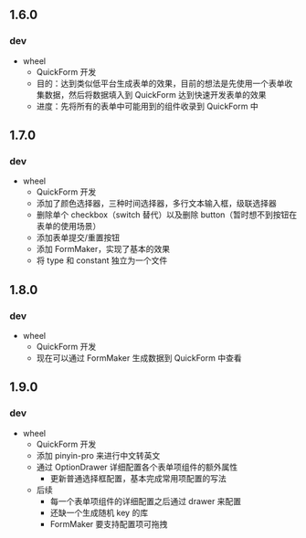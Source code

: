 ## 1.6.0
### dev
- wheel
  - QuickForm 开发
  - 目的：达到类似低平台生成表单的效果，目前的想法是先使用一个表单收集数据，然后将数据填入到 QuickForm 达到快速开发表单的效果
  - 进度：先将所有的表单中可能用到的组件收录到 QuickForm 中
## 1.7.0
### dev
- wheel
  - QuickForm 开发
  - 添加了颜色选择器，三种时间选择器，多行文本输入框，级联选择器
  - 删除单个 checkbox（switch 替代）以及删除 button（暂时想不到按钮在表单的使用场景）
  - 添加表单提交/重置按钮
  - 添加 FormMaker，实现了基本的效果
  - 将 type 和 constant 独立为一个文件

## 1.8.0
### dev
- wheel
  - QuickForm 开发
  - 现在可以通过 FormMaker 生成数据到 QuickForm 中查看

## 1.9.0
### dev
- wheel
  - QuickForm 开发
  - 添加 pinyin-pro 来进行中文转英文
  - 通过 OptionDrawer 详细配置各个表单项组件的额外属性
    - 更新普通选择框配置，基本完成常用项配置的写法
  - 后续
    - 每一个表单项组件的详细配置之后通过 drawer 来配置
    - 还缺一个生成随机 key 的库
    - FormMaker 要支持配置项可拖拽
  